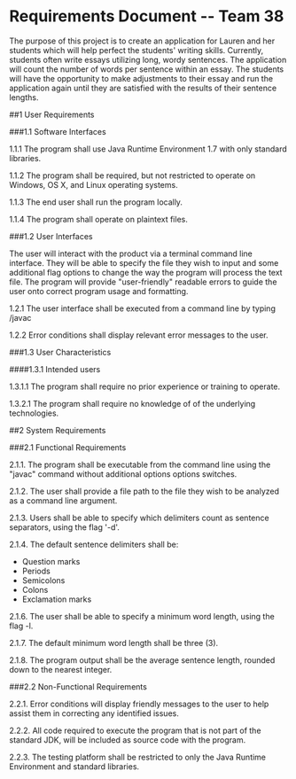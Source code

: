# **Requirements Document -- Team 38**

The purpose of this project is to create an application for Lauren and her students which will help perfect the students' writing skills.  Currently, students often write essays utilizing long, wordy sentences.  The application will count the number of words per sentence within an essay.  The students will have the opportunity to make adjustments to their essay and run the application again until they are satisfied with the results of their sentence lengths.

##1 User Requirements

###1.1 Software Interfaces

1.1.1 The program shall use Java Runtime Environment 1.7 with only standard libraries.

1.1.2 The program shall be required, but not restricted to operate on Windows, OS X, and Linux operating systems.

1.1.3 The end user shall run the program locally.

1.1.4 The program shall operate on plaintext files.  

###1.2 User Interfaces

The user will interact with the product via a terminal command line interface. They will be able to specify the file they wish to input and some additional flag options to change the way the program will process the text file. The program will provide "user-friendly" readable errors to guide the user onto correct program usage and formatting.

1.2.1  The user interface shall be executed from a command line by typing <path>/javac <appname> <filename> <flags>

1.2.2  Error conditions shall display relevant error messages to the user.  

###1.3 User Characteristics

####1.3.1 Intended users

1.3.1.1 The program shall require no prior experience or training to operate.  

1.3.2.1 The program shall require no knowledge of of the underlying technologies.  

##2 System Requirements

###2.1 Functional Requirements

2.1.1. The program shall be executable from the command line using the "javac" command without additional options options switches.

2.1.2. The user shall provide a file path to the file they wish to be analyzed as a command line argument.

2.1.3. Users shall be able to specify which delimiters count as sentence separators, using the flag '-d'.

2.1.4. The default sentence delimiters shall be:
- Question marks
- Periods
- Semicolons
- Colons
- Exclamation marks

2.1.6. The user shall be able to specify a minimum word length, using the flag -l.

2.1.7. The default minimum word length shall be three (3).

2.1.8. The program output shall be the average sentence length, rounded down to the nearest integer.

###2.2 Non-Functional Requirements

2.2.1. Error conditions will display friendly messages to the user to help assist them in correcting any identified issues.
	
2.2.2. All code required to execute the program that is not part of the standard JDK, will be included as source code with the program.
	
2.2.3. The testing platform shall be restricted to only the Java Runtime Environment and standard libraries. 


